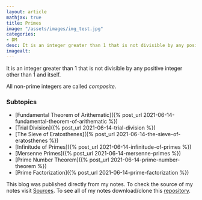```yaml
---
layout: article
mathjax: true
title: Primes
image: "/assets/images/img_test.jpg"
categories:
- DM
desc: It is an integer greater than 1 that is not divisible by any positive integer other than 1 and itself. 
imagealt: 
---
```


It is an integer greater than 1 that is not divisible by any positive integer other than 1 and itself.

All non-prime integers are called *composite*.

### Subtopics
- [Fundamental Theorem of Arithematic]({% post_url 2021-06-14-fundamental-theorem-of-arithematic %})
- [Trial Division]({% post_url 2021-06-14-trial-division %})
- [The Sieve of Eratosthenes]({% post_url 2021-06-14-the-sieve-of-eratosthenes %})
- [Infinitude of Primes]({% post_url 2021-06-14-infinitude-of-primes %})
- [Mersenne Primes]({% post_url 2021-06-14-mersenne-primes %})
- [Prime Number Theorem]({% post_url 2021-06-14-prime-number-theorem %})
- [Prime Factorization]({% post_url 2021-06-14-prime-factorization %})

This blog was published directly from my notes.
To check the source of my notes visit [Sources](sources.html).
To see all of my notes download/clone this [repository](https://github.com/bovem/CS).
